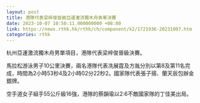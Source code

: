 ```yaml
---
layout: post
title: 港隊代表梁梓俊晉級亞運激流獨木舟男單決賽
date: 2023-10-07 10:50:11.000000000 +08:00
link: https://news.rthk.hk/rthk/ch/component/k2/1721936-20231007.htm
categories: rthk
---
```


杭州亞運激流獨木舟男單項目，港隊代表梁梓俊晉級決賽。

馬拉松游泳男子10公里決賽，兩名港隊代表冼展霆及方胤分別以第8及第11名完成，時間為2小時53秒4及2小時02分22秒2。國家隊代表張子揚、蘭天辰包辦金銀牌。

空手道女子組手55公斤級16強，港隊的蔡韻瑜以2:6不敵國家隊的丁佳美出局。
